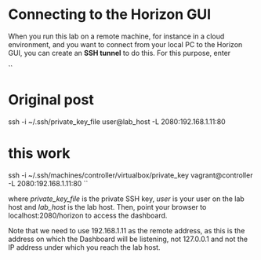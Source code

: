 Connecting to the Horizon GUI
==================================


When you run this lab on a remote machine, for instance in a cloud environment, and you want to connect from your local PC to the Horizon GUI, you can create an **SSH tunnel** to do this. For this purpose, enter 


``
# Original post
ssh -i ~/.ssh/private_key_file user@lab_host -L 2080:192.168.1.11:80
# this work
ssh -i ~/.ssh/machines/controller/virtualbox/private_key vagrant@controller -L 2080:192.168.1.11:80
``

where *private_key_file* is the private SSH key, *user* is your user on the lab host and *lab_host* is the lab host. Then, point your browser to localhost:2080/horizon to access the dashboard.

Note that we need to use 192.168.1.11 as the remote address, as this is the address on which the Dashboard will be listening, not 127.0.0.1 and not the IP address under which you reach the lab host.


